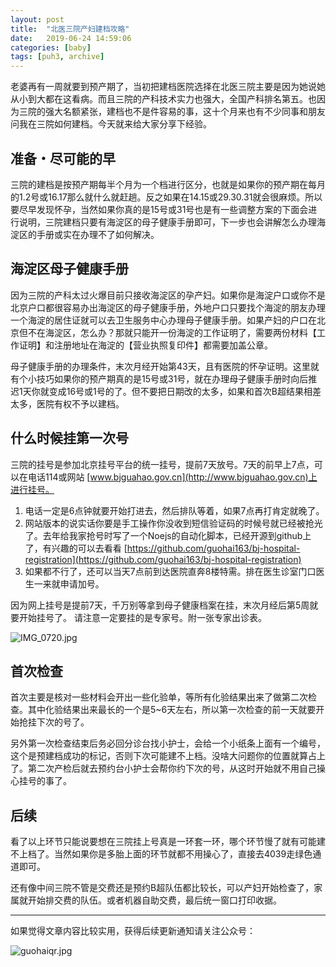```yaml
---
layout: post
title:  "北医三院产妇建档攻略"
date:   2019-06-24 14:59:06
categories: [baby] 
tags: [puh3, archive]
---
```



老婆再有一周就要到预产期了，当初把建档医院选择在北医三院主要是因为她说她从小到大都在这看病。而且三院的产科技术实力也强大，全国产科排名第五。也因为三院的强大名额紧张，建档也不是件容易的事，这十个月来也有不少同事和朋友问我在三院如何建档。今天就来给大家分享下经验。

## 准备・尽可能的早

三院的建档是按预产期每半个月为一个档进行区分，也就是如果你的预产期在每月的1.2号或16.17那么就什么就赶趟。反之如果在14.15或29.30.31就会很麻烦。所以要尽早发现怀孕，当然如果你真的是15号或31号也是有一些调整方案的下面会进行说明，三院建档只要有海淀区的母子健康手册即可，下一步也会讲解怎么办理海淀区的手册或实在办理不了如何解决。

## 海淀区母子健康手册

因为三院的产科太过火爆目前只接收海淀区的孕产妇。如果你是海淀户口或你不是北京户口都很容易办出海淀区的母子健康手册，外地户口只要找个海淀的朋友办理一个海淀的居住证就可以去卫生服务中心办理母子健康手册。如果产妇的户口在北京但不在海淀区，怎么办？那就只能开一份海淀的工作证明了，需要两份材料【工作证明】和注册地址在海淀的【营业执照复印件】都需要加盖公章。

母子健康手册的办理条件，末次月经开始第43天，且有医院的怀孕证明。这里就有个小技巧如果你的预产期真的是15号或31号，就在办理母子健康手册时向后推迟1天你就变成16号或1号的了。但不要把日期改的太多，如果和首次B超结果相差太多，医院有权不予以建档。

## 什么时候挂第一次号

三院的挂号是参加北京挂号平台的统一挂号，提前7天放号。7天的前早上7点，可以在电话114或网站 [www.bjguahao.gov.cn](http://www.bjguahao.gov.cn)上进行挂号。

1. 电话一定是6点钟就要开始打进去，然后排队等着，如果7点再打肯定就晚了。
2. 网站版本的说实话你要是手工操作你没收到短信验证码的时候号就已经被抢光了。去年给我家抢号时写了一个Noejs的自动化脚本，已经开源到github上了，有兴趣的可以去看看 [https://github.com/guohai163/bj-hospital-registration](https://github.com/guohai163/bj-hospital-registration)
3. 如果都不行了，还可以当天7点前到达医院直奔8楼特需。排在医生诊室门口医生一来就申请加号。

因为网上挂号是提前7天，千万别等拿到母子健康档案在挂，末次月经后第5周就要开始挂号了。
请注意一定要挂的是专家号。附一张专家出诊表。

![IMG_0720.jpg](http://blog.guohai.org/doc-pic/2019-06/IMG_0720.jpg)

## 首次检查

首次主要是核对一些材料会开出一些化验单，等所有化验结果出来了做第二次检查。其中化验结果出来最长的一个是5~6天左右，所以第一次检查的前一天就要开始抢挂下次的号了。

另外第一次检查结束后务必回分诊台找小护士，会给一个小纸条上面有一个编号，这个是预建档成功的标记，否则下次可能建不上档。没啥大问题你的位置就算占上了。第二次产检后就去预约台小护士会帮你约下次的号，从这时开始就不用自己操心挂号的事了。

## 后续

看了以上环节只能说要想在三院挂上号真是一环套一环，哪个环节慢了就有可能建不上档了。当然如果你是多胎上面的环节就都不用操心了，直接去4039走绿色通道即可。

还有像中间三院不管是交费还是预约B超队伍都比较长，可以产妇开始检查了，家属就开始排交费的队伍。或者机器自助交费，最后统一窗口打印收据。

---

如果觉得文章内容比较实用，获得后续更新通知请关注公众号：

![guohaiqr.jpg](//blog.guohai.org/doc-pic/guohaiqr.jpg)